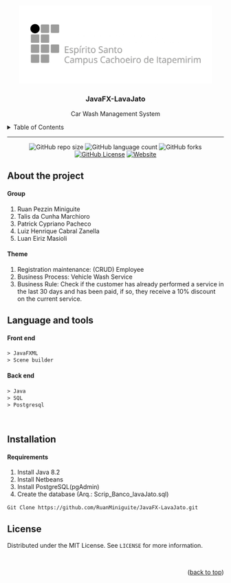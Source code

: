 <!--  
    Ruan Pezzin Miniguite
    V. 2.2 
-->

<!-- ============== HEADER ============== -->
<div align="center" id="header">
  <a href="https://github.com/RuanMiniguite"><img src="/assets/Ifes.png" alt="Logo" width="450"></a>
  
  <h3>JavaFX-LavaJato</h3>
  <p>Car Wash Management System</p>
</div>


<!-- ===== SUMARIO ===== -->
<details>
  <summary>Table of Contents</summary>
  <ol>
    <li><a href="#about-the-project">About The Project</a></li>
    <li><a href="#language-and-tools">Language and tools</a></li>
    <li><a href="#installation">Installation</a></li>
    <li><a href="#license">License</a></li>
  </ol>
</details>

---



<!-- ============== SHIELDS ============== -->
<div align="center">

  ![GitHub repo size][GitHub repo size-shields]
  ![GitHub language count][GitHub language count-shields]
  ![GitHub forks][GitHub forks-shields]
  [![GitHub License][GitHub License-shields]][GitHub License-link]
  [![Website][Website-shields]][Website-link]

</div>



<!-- ============== ABOUT ============== -->
## About the project

<h4>Group</h4>
  <ol>
    <li>Ruan Pezzin Miniguite</li>
    <li>Talis da Cunha Marchioro</li>
    <li>Patrick Cypriano Pacheco</li>
    <li>Luiz Henrique Cabral Zanella</li>
    <li>Luan Eiriz Masioli</li>
  </ol>


<h4>Theme</h4>
  <ol>
    <li>Registration maintenance: (CRUD) Employee</li>
    <li>Business Process: Vehicle Wash Service</li>
    <li>Business Rule: Check if the customer has already performed a service in the last 30 days and has been paid, if so, they receive a 10% discount on the current service.</li>
  </ol>



<!-- ============== LANGUAGE ============== -->
## Language and tools

#### Front end
```
> JavaFXML
> Scene builder
```

#### Back end
```
> Java
> SQL
> Postgresql
```

<br>

<!-- ============== INSTALLATION ============== -->
## Installation

<h4>Requirements</h4>

<ol>
  <li>Install Java 8.2</li>
  <li>Install Netbeans</li>
  <li>Install PostgreSQL(pgAdmin)</li>
  <li>Create the database (Arq.: Scrip_Banco_lavaJato.sql)</li>
</ol>


```
Git Clone https://github.com/RuanMiniguite/JavaFX-LavaJato.git
```


<!-- ============== LICENSE ============== -->
## License

Distributed under the MIT License. See `LICENSE` for more information.


<br><p align="right">(<a href="#header">back to top</a>)</p>


<!-- ============== LINKs ============== -->
<!-- Alterar link -->
[Site-link]: https://github.com/RuanMiniguite/JavaFX-LavaJato
[GitHub License-link]: https://github.com/RuanMiniguite/JavaFX-LavaJato/blob/cd29317bcd9d5f7f82c846f8c5fc3aacbaa38580/LICENSE


<!-- Alterar caminho para repositorio [Template-Readme] -->
[GitHub repo size-shields]: https://img.shields.io/github/repo-size/RuanMiniguite/JavaFX-LavaJato?style=for-the-badge
[GitHub language count-shields]: https://img.shields.io/github/languages/count/RuanMiniguite/JavaFX-LavaJato?style=for-the-badge
[GitHub forks-shields]: https://img.shields.io/github/forks/RuanMiniguite/JavaFX-LavaJato?style=for-the-badge


[GitHub License-shields]: https://img.shields.io/cocoapods/l/m?down_color=292929&up_color=292929&style=for-the-badge
[Site-shields]: https://img.shields.io/badge/Site-Live-292929?style=for-the-badge&logo=web&logoColor=white
[Website-link]: https://github.com/RuanMiniguite/Commit-Message
[Website-shields]: https://img.shields.io/website?down_color=292929&down_message=404&style=for-the-badge&logo=github&up_color=292929&up_message=Commit&url=https%3A%2F%2Fgithub.com%2FRuanMiniguite%2FCommit-Message

